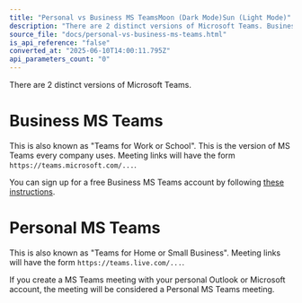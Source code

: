 ```yaml
---
title: "Personal vs Business MS TeamsMoon (Dark Mode)Sun (Light Mode)"
description: "There are 2 distinct versions of Microsoft Teams. Business MS Teams This is also known as \"Teams for Work or School\". This is the version of MS Teams every company uses. Meeting links will have the form https://teams.microsoft.com/... . You can sign up for a free Business MS Teams account by followi..."
source_file: "docs/personal-vs-business-ms-teams.html"
is_api_reference: "false"
converted_at: "2025-06-10T14:00:11.795Z"
api_parameters_count: "0"
---
```

There are 2 distinct versions of Microsoft Teams.

# Business MS Teams

[](#business-ms-teams)

This is also known as "Teams for Work or School". This is the version of MS Teams every company uses. Meeting links will have the form `https://teams.microsoft.com/...`.

You can sign up for a free Business MS Teams account by following [these instructions](https://recallai.readme.io/reference/environment-setup).

# Personal MS Teams

[](#personal-ms-teams)

This is also known as "Teams for Home or Small Business". Meeting links will have the form `https://teams.live.com/...`.

If you create a MS Teams meeting with your personal Outlook or Microsoft account, the meeting will be considered a Personal MS Teams meeting.
